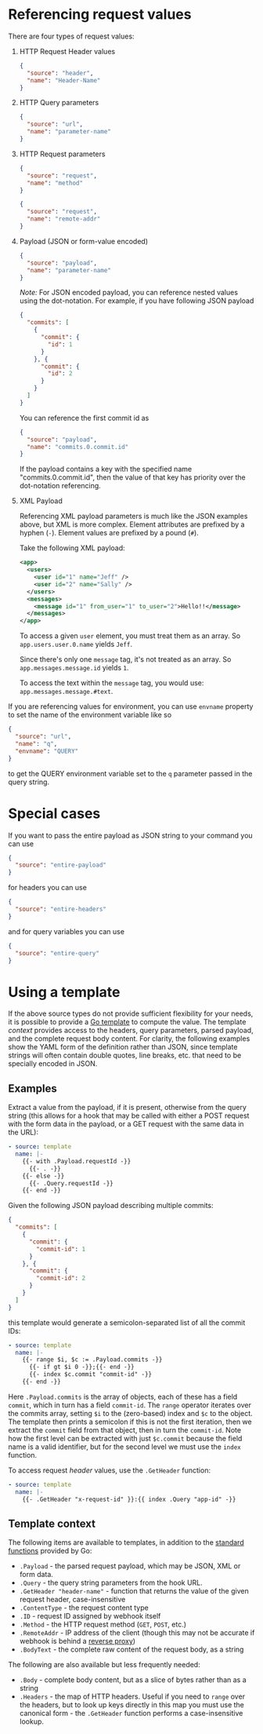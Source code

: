 # Referencing request values
There are four types of request values:

1. HTTP Request Header values

    ```json
    {
      "source": "header",
      "name": "Header-Name"
    }
    ```

2. HTTP Query parameters

    ```json
    {
      "source": "url",
      "name": "parameter-name"
    }
    ```

3. HTTP Request parameters

    ```json
    {
      "source": "request",
      "name": "method"
    }
    ```

    ```json
    {
      "source": "request",
      "name": "remote-addr"
    }
    ```

4. Payload (JSON or form-value encoded)
    ```json
    {
      "source": "payload",
      "name": "parameter-name"
    }
    ```

    *Note:* For JSON encoded payload, you can reference nested values using the dot-notation.
    For example, if you have following JSON payload
 
    ```json
    {
      "commits": [
        {
          "commit": {
            "id": 1
          }
        }, {
          "commit": {
            "id": 2
          }
        }
      ]
    }
    ```

    You can reference the first commit id as

    ```json
    {
      "source": "payload",
      "name": "commits.0.commit.id"
    }
    ```

    If the payload contains a key with the specified name "commits.0.commit.id", then the value of that key has priority over the dot-notation referencing.

4. XML Payload

    Referencing XML payload parameters is much like the JSON examples above, but XML is more complex.
    Element attributes are prefixed by a hyphen (`-`).
    Element values are prefixed by a pound (`#`).

    Take the following XML payload:

    ```xml
    <app>
      <users>
        <user id="1" name="Jeff" />
        <user id="2" name="Sally" />
      </users>
      <messages>
        <message id="1" from_user="1" to_user="2">Hello!!</message>
      </messages>
    </app>
    ```

    To access a given `user` element, you must treat them as an array.
    So `app.users.user.0.name` yields `Jeff`.

    Since there's only one `message` tag, it's not treated as an array.
    So `app.messages.message.id` yields `1`.

    To access the text within the `message` tag, you would use: `app.messages.message.#text`.

If you are referencing values for environment, you can use `envname` property to set the name of the environment variable like so
```json
{
  "source": "url",
  "name": "q",
  "envname": "QUERY"
}
``` 
to get the QUERY environment variable set to the `q` parameter passed in the query string.

# Special cases
If you want to pass the entire payload as JSON string to your command you can use
```json
{
  "source": "entire-payload"
}
```

for headers you can use
```json
{
  "source": "entire-headers"
}
```

and for query variables you can use
```json
{
  "source": "entire-query"
}
```

# Using a template
If the above source types do not provide sufficient flexibility for your needs, it is possible to provide a [Go template][tt] to compute the value.  The template _context_ provides access to the headers, query parameters, parsed payload, and the complete request body content.  For clarity, the following examples show the YAML form of the definition rather than JSON, since template strings will often contain double quotes, line breaks, etc. that need to be specially encoded in JSON.

## Examples

Extract a value from the payload, if it is present, otherwise from the query string (this allows for a hook that may be called with either a POST request with the form data in the payload, or a GET request with the same data in the URL):

```yaml
- source: template
  name: |-
    {{- with .Payload.requestId -}}
      {{- . -}}
    {{- else -}}
      {{- .Query.requestId -}}
    {{- end -}}
```

Given the following JSON payload describing multiple commits:

```json
{
  "commits": [
    {
      "commit": {
        "commit-id": 1
      }
    }, {
      "commit": {
        "commit-id": 2
      }
    }
  ]
}
```

this template would generate a semicolon-separated list of all the commit IDs:

```yaml
- source: template
  name: |-
    {{- range $i, $c := .Payload.commits -}}
      {{- if gt $i 0 -}};{{- end -}}
      {{- index $c.commit "commit-id" -}}
    {{- end -}}
```

Here `.Payload.commits` is the array of objects, each of these has a field `commit`, which in turn has a field `commit-id`.  The `range` operator iterates over the commits array, setting `$i` to the (zero-based) index and `$c` to the object.  The template then prints a semicolon if this is not the first iteration, then we extract the `commit` field from that object, then in turn the `commit-id`.  Note how the first level can be extracted with just `$c.commit` because the field name is a valid identifier, but for the second level we must use the `index` function.

To access request _header_ values, use the `.GetHeader` function:

```yaml
- source: template
  name: |-
    {{- .GetHeader "x-request-id" }}:{{ index .Query "app-id" -}}
```

## Template context

The following items are available to templates, in addition to the [standard functions](https://pkg.go.dev/text/template#hdr-Functions) provided by Go:

- `.Payload` - the parsed request payload, which may be JSON, XML or form data.
- `.Query` - the query string parameters from the hook URL.
- `.GetHeader "header-name"` - function that returns the value of the given request header, case-insensitive
- `.ContentType` - the request content type
- `.ID` - request ID assigned by webhook itself
- `.Method` - the HTTP request method (`GET`, `POST`, etc.)
- `.RemoteAddr` - IP address of the client (though this may not be accurate if webhook is behind a [reverse proxy](Hook-Rules.md#match-whitelisted-ip-range))
- `.BodyText` - the complete raw content of the request body, as a string

The following are also available but less frequently needed:

- `.Body` - complete body content, but as a slice of bytes rather than as a string
- `.Headers` - the map of HTTP headers.  Useful if you need to `range` over the headers, but to look up keys directly in this map you must use the canonical form - the `.GetHeader` function performs a case-insensitive lookup.

[tt]: https://golang.org/pkg/text/template/